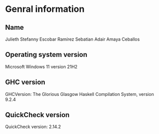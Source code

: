 # Genral information

## Name

Julieth Stefanny Escobar Ramírez
Sebatian Adair Amaya Ceballos

## Operating system version

Microsoft Windows 11 version 21H2

## GHC version

GHCVersion: The Glorious Glasgow Haskell Compilation System, version 9.2.4

## QuickCheck version

QuickCheck version: 2.14.2
